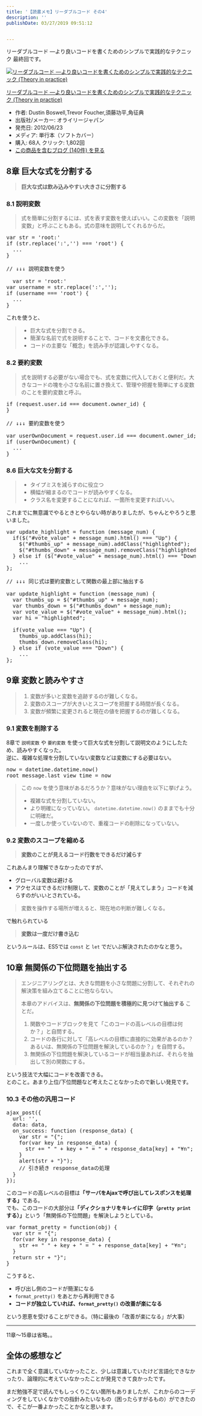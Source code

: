 ```yaml
---
title: '【読書メモ】リーダブルコード その4'
description: ''
publishDate: 03/27/2019 09:51:12


---
```

<p>リーダブルコード ―より良いコードを書くためのシンプルで実践的なテクニック 最終回です。</p>

<p><div class="hatena-asin-detail"><a href="http://www.amazon.co.jp/exec/obidos/ASIN/4873115655/hatena-blog-22/"><img src="https://cdn-ak.f.st-hatena.com/images/fotolife/j/jotaki/20190726/20190726111902.jpg" class="hatena-asin-detail-image" alt="リーダブルコード ―より良いコードを書くためのシンプルで実践的なテクニック (Theory in practice)" title="リーダブルコード ―より良いコードを書くためのシンプルで実践的なテクニック (Theory in practice)"></a><div class="hatena-asin-detail-info"><p class="hatena-asin-detail-title"><a href="http://www.amazon.co.jp/exec/obidos/ASIN/4873115655/hatena-blog-22/">リーダブルコード ―より良いコードを書くためのシンプルで実践的なテクニック (Theory in practice)</a></p><ul><li><span class="hatena-asin-detail-label">作者:</span> Dustin Boswell,Trevor Foucher,須藤功平,角征典</li><li><span class="hatena-asin-detail-label">出版社/メーカー:</span> オライリージャパン</li><li><span class="hatena-asin-detail-label">発売日:</span> 2012/06/23</li><li><span class="hatena-asin-detail-label">メディア:</span> 単行本（ソフトカバー）</li><li><span class="hatena-asin-detail-label">購入</span>: 68人 <span class="hatena-asin-detail-label">クリック</span>: 1,802回</li><li><a href="http://d.hatena.ne.jp/asin/4873115655/hatena-blog-22" target="_blank">この商品を含むブログ (140件) を見る</a></li></ul></div><div class="hatena-asin-detail-foot"></div></div></p>

<h2>8章 巨大な式を分割する</h2>

<blockquote><p><strong>巨大な式は飲み込みやすい大きさに分割する</strong></p></blockquote>

<h3>8.1 説明変数</h3>

<blockquote><p>式を簡単に分割するには、式を表す変数を使えばいい。この変数を「説明変数」と呼ぶこともある。式の意味を説明してくれるからだ。</p></blockquote>

<pre class="code lang-javascript" data-lang="javascript" data-unlink><span class="synIdentifier">var</span> str = <span class="synConstant">'root:'</span>
<span class="synStatement">if</span> (str.replace(<span class="synConstant">':'</span>,<span class="synConstant">''</span>) === <span class="synConstant">'root'</span>) <span class="synIdentifier">{</span>
  ...
<span class="synIdentifier">}</span>

<span class="synComment">// ↓↓↓ 説明変数を使う</span>

  <span class="synIdentifier">var</span> str = <span class="synConstant">'root:'</span>
<span class="synIdentifier">var</span> username = str.replace(<span class="synConstant">':'</span>,<span class="synConstant">''</span>);
<span class="synStatement">if</span> (username === <span class="synConstant">'root'</span>) <span class="synIdentifier">{</span>
  ...
<span class="synIdentifier">}</span>
</pre>


<p>これを使うと、</p>

<blockquote><ul>
<li>巨大な式を分割できる。</li>
<li>簡潔な名前で式を説明することで、コードを文書化できる。</li>
<li>コードの主要な「概念」を読み手が認識しやすくなる。</li>
</ul>
</blockquote>

<h3>8.2 要約変数</h3>

<blockquote><p>式を説明する必要がない場合でも、式を変数に代入しておくと便利だ。大きなコードの塊を小さな名前に置き換えて、管理や把握を簡単にする変数のことを要約変数と呼ぶ。</p></blockquote>

<pre class="code lang-javascript" data-lang="javascript" data-unlink><span class="synStatement">if</span> (request.user.id === <span class="synStatement">document</span>.owner_id) <span class="synIdentifier">{</span>
<span class="synIdentifier">}</span>

<span class="synComment">// ↓↓↓ 要約変数を使う</span>

<span class="synIdentifier">var</span> userOwnDocument = request.user.id === <span class="synStatement">document</span>.owner_id;
<span class="synStatement">if</span> (userOwnDocument) <span class="synIdentifier">{</span>
  ...
<span class="synIdentifier">}</span>
</pre>


<h3>8.6 巨大な文を分割する</h3>

<blockquote><ul>
<li>タイプミスを減らすのに役立つ</li>
<li>横幅が縮まるのでコードが読みやすくなる。</li>
<li>クラス名を変更することになれば、一箇所を変更すればいい。</li>
</ul>
</blockquote>

<p>これまでに無意識でやるときとやらない時がありましたが、ちゃんとやろうと思いました。</p>

<pre class="code lang-javascript" data-lang="javascript" data-unlink><span class="synIdentifier">var</span> update_highlight = <span class="synIdentifier">function</span> (message_num) <span class="synIdentifier">{</span>
  <span class="synStatement">if</span>($(<span class="synConstant">&quot;#vote_value&quot;</span> + message_num).html() === <span class="synConstant">&quot;Up&quot;</span>) <span class="synIdentifier">{</span>
    $(<span class="synConstant">&quot;#thumbs_up&quot;</span> + message_num).addClass(<span class="synConstant">&quot;highlighted&quot;</span>);
    $(<span class="synConstant">&quot;#thumbs_down&quot;</span> + message_num).removeClass(<span class="synConstant">&quot;highlighted&quot;</span>);
  <span class="synIdentifier">}</span> <span class="synStatement">else</span> <span class="synStatement">if</span> ($(<span class="synConstant">&quot;#vote_value&quot;</span> + message_num).html() === <span class="synConstant">&quot;Down&quot;</span>) <span class="synIdentifier">{</span>
    ...
<span class="synIdentifier">}</span>;

<span class="synComment">// ↓↓↓ 同じ式は要約変数として関数の最上部に抽出する</span>

<span class="synIdentifier">var</span> update_highlight = <span class="synIdentifier">function</span> (message_num) <span class="synIdentifier">{</span>
  <span class="synIdentifier">var</span> thumbs_up = $(<span class="synConstant">&quot;#thumbs_up&quot;</span> + message_num);
  <span class="synIdentifier">var</span> thumbs_down = $(<span class="synConstant">&quot;#thumbs_down&quot;</span> + message_num);
  <span class="synIdentifier">var</span> vote_value = $(<span class="synConstant">&quot;#vote_value&quot;</span> + message_num).html();
  <span class="synIdentifier">var</span> hi = <span class="synConstant">&quot;highlighted&quot;</span>;

  <span class="synStatement">if</span>(vote_value === <span class="synConstant">&quot;Up&quot;</span>) <span class="synIdentifier">{</span>
    thumbs_up.addClass(hi);
    thumbs_down.removeClass(hi);
  <span class="synIdentifier">}</span> <span class="synStatement">else</span> <span class="synStatement">if</span> (vote_value === <span class="synConstant">&quot;Down&quot;</span>) <span class="synIdentifier">{</span>
    ...
<span class="synIdentifier">}</span>;
</pre>


<h2>9章 変数と読みやすさ</h2>

<blockquote><ol>
<li>変数が多いと変数を追跡するのが難しくなる。</li>
<li>変数のスコープが大きいとスコープを把握する時間が長くなる。</li>
<li>変数が頻繁に変更されると現在の値を把握するのが難しくなる。</li>
</ol>
</blockquote>

<h3>9.1 変数を削除する</h3>

<p>8章で <code>説明変数</code> や <code>要約変数</code> を使って巨大な式を分割して説明文のようにしたため、読みやすくなった。<br/>
逆に、複雑な処理を分割していない変数などは変数にする必要はない。</p>

<pre class="code" data-lang="" data-unlink>now = datetime.datetime.now()
root_message.last_view_time = now</pre>


<blockquote><p>この <code>now</code> を使う意味があるだろうか？意味がない理由を以下に挙げよう。</p>

<ul>
<li>複雑な式を分割していない。</li>
<li>より明確になっていない。 <code>datetime.datetime.now()</code> のままでも十分に明確だ。</li>
<li>一度しか使っていないので、重複コードの削除になっていない。</li>
</ul>
</blockquote>

<h3>9.2 変数のスコープを縮める</h3>

<blockquote><p><strong>変数のことが見えるコード行数をできるだけ減らす</strong></p></blockquote>

<p>これあんまり理解できなかったのですが、</p>

<ul>
<li>グローバル変数は避ける</li>
<li>アクセスはできるだけ制限して、変数のことが「見えてしまう」コードを減らすのがいいとされている。</li>
</ul>


<blockquote><p>変数を操作する場所が増えると、現在地の判断が難しくなる。</p></blockquote>

<p>で触れられている</p>

<blockquote><p><strong>変数は一度だけ書き込む</strong></p></blockquote>

<p>というルールは、ES5では <code>const</code> と <code>let</code> でだいぶ解決されたのかなと思う。</p>

<h2>10章 無関係の下位問題を抽出する</h2>

<blockquote><p>エンジニアリングとは、大きな問題を小さな問題に分割して、それぞれの解決策を組み立てることに他ならない。</p>

<p>本章のアドバイスは、<strong>無関係の下位問題を積極的に見つけて抽出する</strong> ことだ。</p>

<ol>
<li>関数やコードブロックを見て「このコードの高レベルの目標は何か？」と自問する。</li>
<li>コードの各行に対して「高レベルの目標に直接的に効果があるのか？あるいは、無関係の下位問題を解決しているのか？」を自問する。</li>
<li>無関係の下位問題を解決しているコードが相当量あれば、それらを抽出して別の関数にする。</li>
</ol>
</blockquote>

<p>という技法で大幅にコードを改善できる。<br/>
とのこと。あまり上位/下位問題など考えたことなかったので新しい発見です。</p>

<h3>10.3 その他の汎用コード</h3>

<pre class="code lang-javascript" data-lang="javascript" data-unlink>ajax_post(<span class="synIdentifier">{</span>
  url: <span class="synConstant">''</span>,
  data: data,
  on_success: <span class="synIdentifier">function</span> (response_data) <span class="synIdentifier">{</span>
    <span class="synIdentifier">var</span> str = <span class="synConstant">&quot;{&quot;</span>;
    <span class="synStatement">for</span>(<span class="synIdentifier">var</span> key <span class="synStatement">in</span> response_data) <span class="synIdentifier">{</span>
      str += <span class="synConstant">&quot; &quot;</span> + key + <span class="synConstant">&quot; = &quot;</span> + response_data<span class="synIdentifier">[</span>key<span class="synIdentifier">]</span> + <span class="synConstant">&quot;¥n&quot;</span>;
    <span class="synIdentifier">}</span>
    <span class="synStatement">alert</span>(str + <span class="synConstant">&quot;}&quot;</span>);
    <span class="synComment">// 引き続き response_dataの処理</span>
  <span class="synIdentifier">}</span>
<span class="synIdentifier">}</span>);
</pre>


<p>このコードの高レベルの目標は<strong>「サーバをAjaxで呼び出してレスポンスを処理する」</strong>である。<br/>
でも、このコードの大部分は<strong>「ディクショナリをキレイに印字（<code>pretty print</code>する）」</strong>という「無関係の下位問題」を解決しようとしている。</p>

<pre class="code lang-javascript" data-lang="javascript" data-unlink><span class="synIdentifier">var</span> format_pretty = <span class="synIdentifier">function</span>(obj) <span class="synIdentifier">{</span>
  <span class="synIdentifier">var</span> str = <span class="synConstant">&quot;{&quot;</span>;
  <span class="synStatement">for</span>(<span class="synIdentifier">var</span> key <span class="synStatement">in</span> response_data) <span class="synIdentifier">{</span>
    str += <span class="synConstant">&quot; &quot;</span> + key + <span class="synConstant">&quot; = &quot;</span> + response_data<span class="synIdentifier">[</span>key<span class="synIdentifier">]</span> + <span class="synConstant">&quot;¥n&quot;</span>;
  <span class="synIdentifier">}</span>
  <span class="synStatement">return</span> str + <span class="synConstant">&quot;}&quot;</span>;
<span class="synIdentifier">}</span>
</pre>


<p>こうすると、</p>

<ul>
<li>呼び出し側のコードが簡潔になる</li>
<li><code>format_pretty()</code> をあとから再利用できる</li>
<li><strong>コードが独立していれば、<code>format_pretty()</code> の改善が楽になる</strong></li>
</ul>


<p>という恩恵を受けることができる。（特に最後の「改善が楽になる」が大事）</p>

<hr />

<p>11章〜15章は省略。。</p>

<h2>全体の感想など</h2>

<p>これまで全く意識していなかったこと、少しは意識していたけど言語化できなかったり、論理的に考えていなかったことが発見できて良かったです。</p>

<p>まだ勉強不足で読んでもしっくりこない箇所もありましたが、これからのコーディングをしていくなかでの指針みたいなもの（困ったらすがるもの）ができたので、そこが一番よかったことかなと思います。</p>
